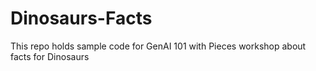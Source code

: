 # Dinosaurs-Facts
This repo holds sample code for GenAI 101 with Pieces workshop  about facts for Dinosaurs
